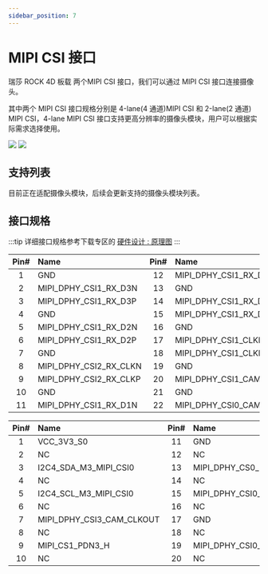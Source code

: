```yaml
---
sidebar_position: 7
---
```


# MIPI CSI 接口

瑞莎 ROCK 4D 板载 两个MIPI CSI 接口，我们可以通过 MIPI CSI 接口连接摄像头。

其中两个 MIPI CSI 接口规格分别是 4-lane(4 通道)MIPI CSI 和 2-lane(2 通道) MIPI CSI，4-lane MIPI CSI 接口支持更高分辨率的摄像头模块，用户可以根据实际需求选择使用。

<div style={{textAlign: 'center'}}>
  <img src="/img/rock4/4d/rock4d-mipi-csi-2l.webp" style={{width: '100%', maxWidth: '1200px'}} />
  <img src="/img/rock4/4d/rock4d-mipi-csi-4l.webp" style={{width: '100%', maxWidth: '1200px'}} />
</div>

## 支持列表

目前正在适配摄像头模块，后续会更新支持的摄像头模块列表。

## 接口规格

:::tip
详细接口规格参考下载专区的 [硬件设计 : 原理图](../download)
:::

<Tabs queryString="camera-mode">

<TabItem value="4-lane MIPI CSI">

| Pin# | Name                   | Pin# | Name                      | Pin# | Name                  |
| :--: | :--------------------- | :--: | :------------------------ | :--: | :-------------------- |
|  1   | GND                    |  12  | MIPI_DPHY_CSI1_RX_D1P     |  23  | MIPI_CSI0_PDN1_H      |
|  2   | MIPI_DPHY_CSI1_RX_D3N  |  13  | GND                       |  24  | I2C5_SCL_M3_MIPI_CSI1 |
|  3   | MIPI_DPHY_CSI1_RX_D3P  |  14  | MIPI_DPHY_CSI1_RX_D0N     |  25  | I2C5_SDA_M3_MIPI_CSI1 |
|  4   | GND                    |  15  | MIPI_DPHY_CSI1_RX_D0P     |  26  | MIPI_CSI0_PDN2_H      |
|  5   | MIPI_DPHY_CSI1_RX_D2N  |  16  | GND                       |  27  | CAM1_RST_L            |
|  6   | MIPI_DPHY_CSI1_RX_D2P  |  17  | MIPI_DPHY_CSI1_CLKN       |  28  | VCC_3V3_S0            |
|  7   | GND                    |  18  | MIPI_DPHY_CSI1_CLKP       |  29  | VCC_3V3_S0            |
|  8   | MIPI_DPHY_CSI2_RX_CLKN |  19  | GND                       |  30  | VCC5V0_DEVICE_S0      |
|  9   | MIPI_DPHY_CSI2_RX_CLKP |  20  | MIPI_DPHY_CSI1_CAM_CLKOUT |  31  | VCC5V0_DEVICE_S0      |
|  10  | GND                    |  21  | GND                       |  32  | GND                   |
|  11  | MIPI_DPHY_CSI1_RX_D1N  |  22  | MIPI_DPHY_CSI0_CAM_CLKOUT |  33  | GND                   |

</TabItem>

<TabItem value="2-lane MIPI CSI">

| Pin# | Name                      | Pin# | Name                    | Pin# | Name                  |
| :--: | :------------------------ | :--: | :---------------------- | :--: | :-------------------- |
|  1   | VCC_3V3_S0                |  11  | GND                     |  21  | MIPI_DPHY_CSI0_RX_D1N |
|  2   | NC                        |  12  | NC                      |  22  | NC                    |
|  3   | I2C4_SDA_M3_MIPI_CSI0     |  13  | MIPI_DPHY_CS0_RX_CLK0P  |  23  | GND                   |
|  4   | NC                        |  14  | NC                      |  24  | NC                    |
|  5   | I2C4_SCL_M3_MIPI_CSI0     |  15  | MIPI_DPHY_CSI0_RX_CLK0N |  25  | MIPI_DPHY_CSI0_RX_D0P |
|  6   | NC                        |  16  | NC                      |  26  | NC                    |
|  7   | MIPI_DPHY_CSI3_CAM_CLKOUT |  17  | GND                     |  27  | MIPI_DPHY_CSI0_RX_D0N |
|  8   | NC                        |  18  | NC                      |  28  | NC                    |
|  9   | MIPI_CS1_PDN3_H           |  19  | MIPI_DPHY_CSI0_RX_D1P   |  29  | GND                   |
|  10  | NC                        |  20  | NC                      |  30  | NC                    |

</TabItem>

</Tabs>
